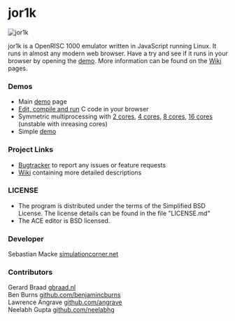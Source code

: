 # jor1k

![jor1k](http://jor1k.com/images/jor1k2.gif)

jor1k is a OpenRISC 1000 emulator written in JavaScript running Linux. It runs in almost any modern web browser. 
Have a try and see if it runs in your browser by opening the [demo][project demo].
More information can be found on the [Wiki][project wiki] pages. 

### Demos

* Main [demo][project demo] page
* [Edit, compile and run](http://s-macke.github.io/jor1k/demos/compile.html) C code in your browser
* Symmetric multiprocessing with  [2 cores](http://s-macke.github.io/jor1k/demos/main.html?cpu=smp&n=2), [4 cores](http://s-macke.github.io/jor1k/demos/main.html?cpu=smp&n=4), [8 cores](http://s-macke.github.io/jor1k/demos/main.html?cpu=smp&n=8), [16 cores](http://s-macke.github.io/jor1k/demos/main/index.html?cpu=smp&n=16) (unstable with inreasing cores)
* Simple [demo](http://s-macke.github.io/jor1k/demos/simple.html)


### Project Links

 
 * [Bugtracker][project issues] to report any issues or feature requests
 * [Wiki][project wiki] containing more detailed descriptions

### LICENSE
 * The program is distributed under the terms of the Simplified BSD License. The license details can be found in the file "LICENSE.md"
 * The ACE editor is BSD licensed.

### Developer
Sebastian Macke [simulationcorner.net](http://simulationcorner.net)

### Contributors
Gerard Braad [gbraad.nl](http://gbraad.nl)  
Ben Burns [github.com/benjamincburns](http://github.com/benjamincburns)  
Lawrence Angrave [github.com/angrave](http://github.com/angrave)  
Neelabh Gupta [github.com/neelabhg](http://github.com/neelabhg)


[or1k specification]: http://opencores.org/or1k/Main_Page
[project demo]: http://s-macke.github.com/jor1k/demos/main.html
[project issues]: https://github.com/s-macke/jor1k/issues
[project wiki]: https://github.com/s-macke/jor1k/wiki
